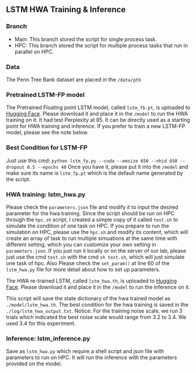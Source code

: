 ## LSTM HWA Training & Inference

### Branch

* Main: This branch stored the script for single process task.
* HPC: This branch stored the script for multiple process tasks that run in parallel on HPC.


### Data

The Penn Tree Bank dataset are placed in the ```/data/ptb```

### Pretrained LSTM-FP model

The Pretrained Floating point LSTM model, called ```lstm_fb.pt```, is uploaded to [Hugging Face](https://huggingface.co/MarvinZhw/LSTM-FP-PTB/tree/main). Please download it and place it in the ```/model``` to run the HWA training on it. It had test Perplexity at 85. It can be directly used as a starting point for HWA training and inference. If you prefer to train a new LSTM-FP model, please see the note below.

### Best Condition for LSTM-FP

Just use this cmd:
```python lstm_fp.py --cuda --emsize 650 --nhid 650 --dropout 0.5 --epochs 40```
Once you have it, please put it into the ```/model``` and make sure its name is ```lstm_fp.pt``` which is the default name generated by the script.

### HWA training: lstm_hwa.py

Please check the ```parameters.json``` file and modify it to input the desired parameter for the hwa training. Since the script should be run on HPC through the ```hpc.sh``` script, I created a simple copy of it called ```test.sh``` to simulate the condition of one task on HPC. If you prepare to run the simulation on HPC, please use the ```hpc.sh``` and modify its content, which will create an array of task to run multiple simuations at the same time with different setting, which you can customize your own setting in ```parameters.json```. If you just run it locally or on the server of our lab, please just use the cmd ```test.sh``` with the cmd ```sh test.sh```, which will just simulate one task of hpc. Also Please check the ```set_param()``` at line 60 of the ```lstm_hwa.py``` file for more detail about how to set up parameters.  

The HWA re-trained LSTM, called ```lstm_hwa.th```, is uploaded to [Hugging Face](https://huggingface.co/MarvinZhw/LSTM-HWA-PTB/tree/main). Please download it and place it in the ```/model``` to run the inference on it.  

This script will save the state dictionary of the hwa trained model as ```./model/lstm_hwa.th```. The best condition for the hwa training is saved in the ```./log/lstm_hwa_output.txt```. Notice: For the training noise scale, we run 3 trials which indicated the best noise scale would range from 3.2 to 3.4. We used 3.4 for this experiment.  

### Inference: lstm_inference.py

Save as ```lstm_hwa.py``` which require a shell script and json file with parameters to run on HPC. It will run the inference with the parameters provided on the model.
